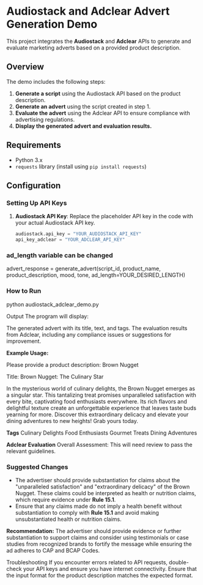 # Audiostack and Adclear Advert Generation Demo

This project integrates the **Audiostack** and **Adclear** APIs to generate and evaluate marketing adverts based on a provided product description. 

## Overview

The demo includes the following steps:
1. **Generate a script** using the Audiostack API based on the product description.
2. **Generate an advert** using the script created in step 1.
3. **Evaluate the advert** using the Adclear API to ensure compliance with advertising regulations.
4. **Display the generated advert and evaluation results.**

## Requirements

- Python 3.x
- `requests` library (install using `pip install requests`)

## Configuration

### Setting Up API Keys

1. **Audiostack API Key**: Replace the placeholder API key in the code with your actual Audiostack API key.
   ```python
   audiostack.api_key = "YOUR_AUDIOSTACK_API_KEY"
   api_key_adclear = "YOUR_ADCLEAR_API_KEY"

### ad_length variable can be changed

advert_response = generate_advert(script_id, product_name, product_description, mood, tone, ad_length=YOUR_DESIRED_LENGTH)

### How to Run
python audiostack_adclear_demo.py


Output
The program will display:

The generated advert with its title, text, and tags.
The evaluation results from Adclear, including any compliance issues or suggestions for improvement.

**Example Usage:**

Please provide a product description: Brown Nugget

Title: Brown Nugget: The Culinary Star

In the mysterious world of culinary delights, the Brown Nugget emerges as a singular star. This tantalizing treat promises unparalleled satisfaction with every bite, captivating food enthusiasts everywhere. Its rich flavors and delightful texture create an unforgettable experience that leaves taste buds yearning for more. Discover this extraordinary delicacy and elevate your dining adventures to new heights! Grab yours today.

**Tags**
Culinary Delights
Food Enthusiasts
Gourmet Treats
Dining Adventures

**Adclear Evaluation**
Overall Assessment: This will need review to pass the relevant guidelines.

### Suggested Changes
- The advertiser should provide substantiation for claims about the "unparalleled satisfaction" and "extraordinary delicacy" of the Brown Nugget. These claims could be interpreted as health or nutrition claims, which require evidence under **Rule 15.1**.
- Ensure that any claims made do not imply a health benefit without substantiation to comply with **Rule 15.1** and avoid making unsubstantiated health or nutrition claims.

**Recommendation:** The advertiser should provide evidence or further substantiation to support claims and consider using testimonials or case studies from recognized brands to fortify the message while ensuring the ad adheres to CAP and BCAP Codes.

Troubleshooting
If you encounter errors related to API requests, double-check your API keys and ensure you have internet connectivity.
Ensure that the input format for the product description matches the expected format.





